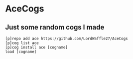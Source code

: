 # AceCogs
<h2>Just some random cogs I made</h2>
<code>[p]repo add ace https://github.com/LordWaffle27/AceCogs</code><br>
<code>[p]cog list ace</code><br>
<code>[p]cog install ace [cogname]</code><br>
<code>load [cogname]</code><br>
